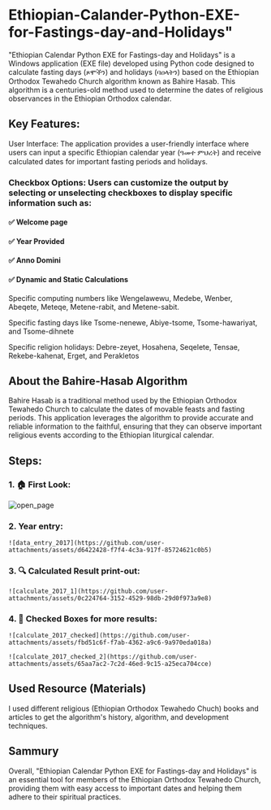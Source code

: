 # Ethiopian-Calander-Python-EXE-for-Fastings-day-and-Holidays"
"Ethiopian Calendar Python EXE for Fastings-day and Holidays" is a Windows application (EXE file) developed using Python code designed to calculate fasting days (ጾሞችን) and holidays (ባዐላትን) based on the Ethiopian Orthodox Tewahedo Church algorithm known as Bahire Hasab. This algorithm is a centuries-old method used to determine the dates of religious observances in the Ethiopian Orthodox calendar.

## Key Features:
User Interface: The application provides a user-friendly interface where users can input a specific Ethiopian calendar year (ዓመተ ምህረት) and receive calculated dates for important fasting periods and holidays.

### Checkbox Options: Users can customize the output by selecting or unselecting checkboxes to display specific information such as:

####     ✅ Welcome page

####     ✅ Year Provided

####     ✅ Anno Domini

####     ✅ Dynamic and Static Calculations

Specific computing numbers like Wengelawewu, Medebe, Wenber, Abeqete, Meteqe, Metene-rabit, and Metene-sabit.

Specific fasting days like Tsome-nenewe, Abiye-tsome, Tsome-hawariyat, and Tsome-dihnete

Specific religion holidays: Debre-zeyet, Hosahena, Seqelete, Tensae, Rekebe-kahenat, Erget, and Perakletos  

## About the Bahire-Hasab Algorithm
Bahire Hasab is a traditional method used by the Ethiopian Orthodox Tewahedo Church to calculate the dates of movable feasts and fasting periods. This application leverages the algorithm to provide accurate and reliable information to the faithful, ensuring that they can observe important religious events according to the Ethiopian liturgical calendar.

## Steps:
### 1. 🏠 First Look:
![open_page](https://github.com/user-attachments/assets/a075a5fc-f4b8-4b3b-aea8-3a738a2ee3e7)

### 2. Year entry:

    ![data_entry_2017](https://github.com/user-attachments/assets/d6422428-f7f4-4c3a-917f-85724621c0b5)

### 3. 🔍 Calculated Result print-out:

    ![calculate_2017_1](https://github.com/user-attachments/assets/0c224764-3152-4529-98db-29d0f973a9e8)

### 4. 🚀 Checked Boxes for more results:

    ![calculate_2017_checked](https://github.com/user-attachments/assets/fbd51c6f-f7ab-4362-a9c6-9a970eda018a)

    ![calculate_2017_checked_2](https://github.com/user-attachments/assets/65aa7ac2-7c2d-46ed-9c15-a25eca704cce)

## Used Resource (Materials)

I used different religious (Ethiopian Orthodox Tewahedo Chuch) books and articles to get the algorithm's history, algorithm, and development techniques. 

## Sammury

Overall, "Ethiopian Calendar Python EXE for Fastings-day and Holidays" is an essential tool for members of the Ethiopian Orthodox Tewahedo Church, providing them with easy access to important dates and helping them adhere to their spiritual practices.
